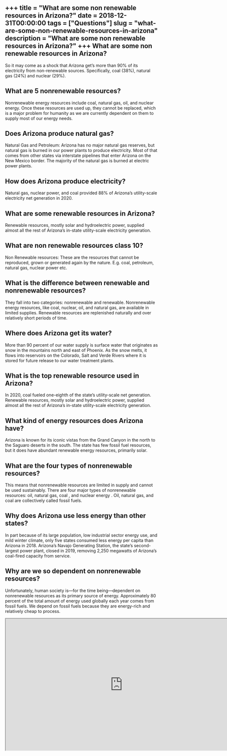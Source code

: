 +++
title = "What are some non renewable resources in Arizona?"
date = 2018-12-31T00:00:00
tags = ["Questions"]
slug = "what-are-some-non-renewable-resources-in-arizona"
description = "What are some non renewable resources in Arizona?"
+++
What are some non renewable resources in Arizona?
-------------------------------------------------

So it may come as a shock that Arizona get’s more than 90% of its electricity from non-renewable sources. Specifically, coal (38%), natural gas (24%) and nuclear (29%).

What are 5 nonrenewable resources?
----------------------------------

Nonrenewable energy resources include coal, natural gas, oil, and nuclear energy. Once these resources are used up, they cannot be replaced, which is a major problem for humanity as we are currently dependent on them to supply most of our energy needs.

Does Arizona produce natural gas?
---------------------------------

Natural Gas and Petroleum: Arizona has no major natural gas reserves, but natural gas is burned in our power plants to produce electricity. Most of that comes from other states via interstate pipelines that enter Arizona on the New Mexico border. The majority of the natural gas is burned at electric power plants.

How does Arizona produce electricity?
-------------------------------------

Natural gas, nuclear power, and coal provided 88% of Arizona’s utility-scale electricity net generation in 2020.

What are some renewable resources in Arizona?
---------------------------------------------

Renewable resources, mostly solar and hydroelectric power, supplied almost all the rest of Arizona’s in-state utility-scale electricity generation.

What are non renewable resources class 10?
------------------------------------------

Non Renewable resources: These are the resources that cannot be reproduced, grown or generated again by the nature. E.g. coal, petroleum, natural gas, nuclear power etc.

What is the difference between renewable and nonrenewable resources?
--------------------------------------------------------------------

They fall into two categories: nonrenewable and renewable. Nonrenewable energy resources, like coal, nuclear, oil, and natural gas, are available in limited supplies. Renewable resources are replenished naturally and over relatively short periods of time.

Where does Arizona get its water?
---------------------------------

More than 90 percent of our water supply is surface water that originates as snow in the mountains north and east of Phoenix. As the snow melts, it flows into reservoirs on the Colorado, Salt and Verde Rivers where it is stored for future release to our water treatment plants.

What is the top renewable resource used in Arizona?
---------------------------------------------------

In 2020, coal fueled one-eighth of the state’s utility-scale net generation. Renewable resources, mostly solar and hydroelectric power, supplied almost all the rest of Arizona’s in-state utility-scale electricity generation.

What kind of energy resources does Arizona have?
------------------------------------------------

Arizona is known for its iconic vistas from the Grand Canyon in the north to the Saguaro deserts in the south. The state has few fossil fuel resources, but it does have abundant renewable energy resources, primarily solar.

What are the four types of nonrenewable resources?
--------------------------------------------------

This means that nonrenewable resources are limited in supply and cannot be used sustainably. There are four major types of nonrenewable resources: oil, natural gas, coal , and nuclear energy . Oil, natural gas, and coal are collectively called fossil fuels.

Why does Arizona use less energy than other states?
---------------------------------------------------

In part because of its large population, low industrial sector energy use, and mild winter climate, only five states consumed less energy per capita than Arizona in 2018. Arizona’s Navajo Generating Station, the state’s second-largest power plant, closed in 2019, removing 2,250 megawatts of Arizona’s coal-fired capacity from service.

Why are we so dependent on nonrenewable resources?
--------------------------------------------------

Unfortunately, human society is—for the time being—dependent on nonrenewable resources as its primary source of energy. Approximately 80 percent of the total amount of energy used globally each year comes from fossil fuels. We depend on fossil fuels because they are energy-rich and relatively cheap to process.

<iframe allow="accelerometer; autoplay; clipboard-write; encrypted-media; gyroscope; picture-in-picture" allowfullscreen="" class="__youtube_prefs__  epyt-is-override  no-lazyload" data-no-lazy="1" data-origheight="433" data-origwidth="770" data-skipgform_ajax_framebjll="" height="433" id="_ytid_21006" loading="lazy" src="https://www.youtube.com/embed/zBHl9rTEcRE?enablejsapi=1&autoplay=0&cc_load_policy=0&cc_lang_pref=&iv_load_policy=1&loop=0&modestbranding=0&rel=1&fs=1&playsinline=0&autohide=2&theme=dark&color=red&controls=1&" title="YouTube player" width="770"></iframe>